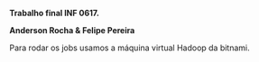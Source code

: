 **Trabalho final INF 0617.**

**Anderson Rocha & Felipe Pereira**

Para rodar os jobs usamos a máquina virtual Hadoop da bitnami.
